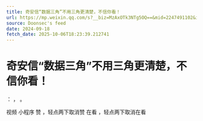 ```yaml
---
title: 奇安信“数据三角”不用三角更清楚，不信你看！
url: https://mp.weixin.qq.com/s?__biz=MzAxOTk3NTg5OQ==&mid=2247491102&idx=1&sn=b49f29908449502d02fbd0408c44c9c0
source: Doonsec's feed
date: 2024-09-18
fetch_date: 2025-10-06T18:23:39.212741
---
```


# 奇安信“数据三角”不用三角更清楚，不信你看！

：
，
。

视频
小程序
赞
，轻点两下取消赞
在看
，轻点两下取消在看